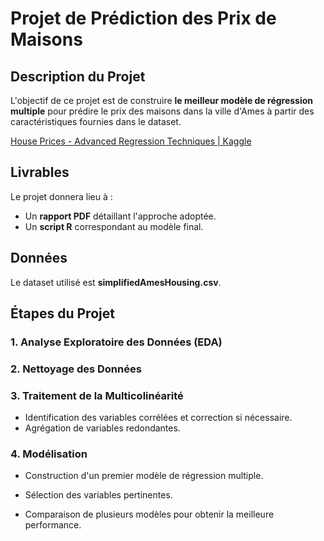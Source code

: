 # Projet de Prédiction des Prix de Maisons

## Description du Projet
L'objectif de ce projet est de construire **le meilleur modèle de régression multiple** pour prédire le prix des maisons dans la ville d'Ames à partir des caractéristiques fournies dans le dataset.

[House Prices - Advanced Regression Techniques | Kaggle](https://www.kaggle.com/competitions/house-prices-advanced-regression-techniques)

## Livrables
Le projet donnera lieu à :
- Un **rapport PDF** détaillant l'approche adoptée.
- Un **script R** correspondant au modèle final.

## Données
Le dataset utilisé est **simplifiedAmesHousing.csv**.

## Étapes du Projet
### 1. Analyse Exploratoire des Données (EDA)

### 2. Nettoyage des Données

### 3. Traitement de la Multicolinéarité
- Identification des variables corrélées et correction si nécessaire.
- Agrégation de variables redondantes.

### 4. Modélisation
- Construction d'un premier modèle de régression multiple.

- Sélection des variables pertinentes.
  
- Comparaison de plusieurs modèles pour obtenir la meilleure performance.
